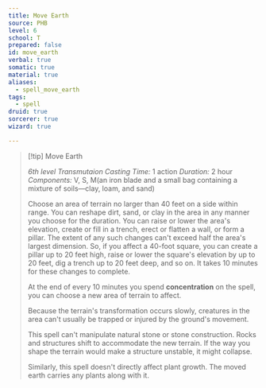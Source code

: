 ```yaml
---
title: Move Earth
source: PHB
level: 6
school: T
prepared: false
id: move_earth
verbal: true
somatic: true
material: true
aliases:
  - spell_move_earth
tags:
  - spell
druid: true
sorcerer: true
wizard: true

---
```

>[!tip] Move Earth
>
> *6th level Transmutaion*
> *Casting Time:* 1 action
> *Duration:* 2 hour
> *Components:* V, S, M(an iron blade and a small bag containing a mixture of soils—clay, loam, and sand)
>
>Choose an area of terrain no larger than 40 feet on a side within range. You can reshape dirt, sand, or clay in the area in any manner you choose for the duration. You can raise or lower the area's elevation, create or fill in a trench, erect or flatten a wall, or form a pillar. The extent of any such changes can't exceed half the area's largest dimension. So, if you affect a 40-foot square, you can create a pillar up to 20 feet high, raise or lower the square's elevation by up to 20 feet, dig a trench up to 20 feet deep, and so on. It takes 10 minutes for these changes to complete.
>
>At the end of every 10 minutes you spend **concentration** on the spell, you can choose a new area of terrain to affect.
>
>Because the terrain's transformation occurs slowly, creatures in the area can't usually be trapped or injured by the ground's movement.
>
>This spell can't manipulate natural stone or stone construction. Rocks and structures shift to accommodate the new terrain. If the way you shape the terrain would make a structure unstable, it might collapse.
>
>Similarly, this spell doesn't directly affect plant growth. The moved earth carries any plants along with it.
>

